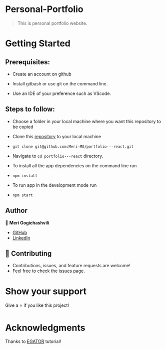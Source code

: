 # Personal-Portfolio

> This is personal portfolio website.

# Getting Started

## Prerequisites:

- Create an account on github

- Install gitbash or use git on the command line.

- Use an IDE of your preference such as VScode.

## Steps to follow:

- Choose a folder in your local machine where you want this repository to be copied

- Clone this [repository](https://github.com/Meri-MG/portfolio---react) to your local machine
- ```
  git clone git@github.com:Meri-MG/portfolio---react.git
  ```

- Navigate to `cd portfolio---react` directory.

- To install all the app dependencies on the command line run
- ```
  npm install
  ```
- To run app in the development mode run
- ```
  npm start
  ```

## Author

:woman: **Meri Gogichashvili**

- [GitHub](https://github.com/Meri-MG)
- [LinkedIn](https://www.linkedin.com/in/meri-gogichashvili/)

## 🤝 Contributing

- Contributions, issues, and feature requests are welcome!
- Feel free to check the [issues page](https://github.com/Meri-MG/portfolio---react/issues).

# Show your support

Give a ⭐ if you like this project!

# Acknowledgments

Thanks to [EGATOR](https://www.youtube.com/watch?v=G-Cr00UYokU&list=WL&index=55&t=1845s) tutorial!
